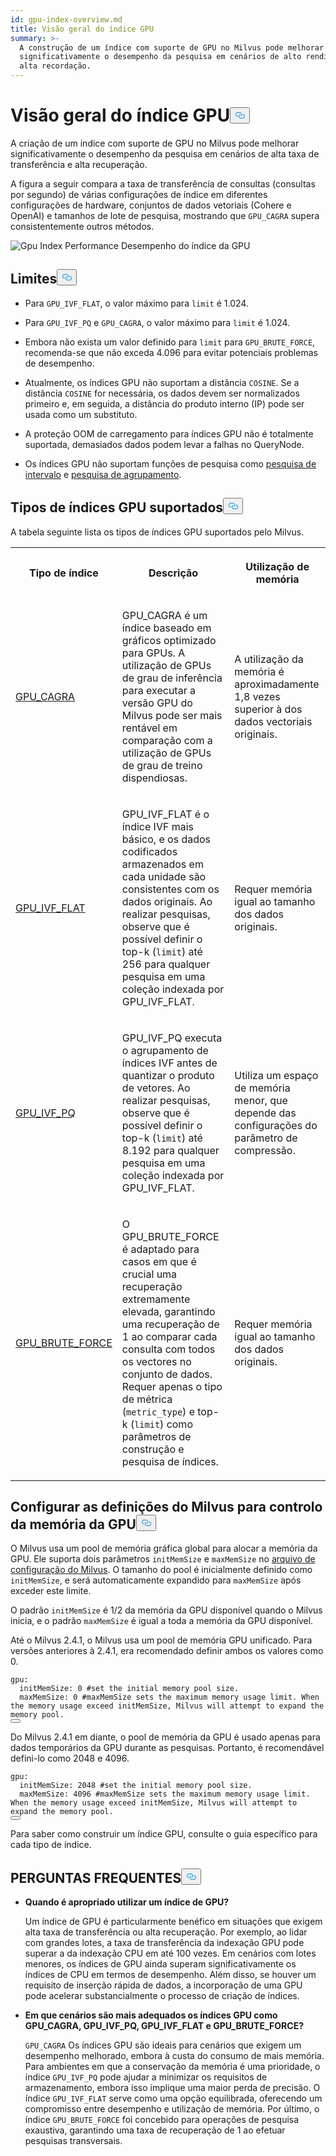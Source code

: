 ```yaml
---
id: gpu-index-overview.md
title: Visão geral do índice GPU
summary: >-
  A construção de um índice com suporte de GPU no Milvus pode melhorar
  significativamente o desempenho da pesquisa em cenários de alto rendimento e
  alta recordação.
---
```

<h1 id="GPU-Index-Overview" class="common-anchor-header">Visão geral do índice GPU<button data-href="#GPU-Index-Overview" class="anchor-icon" translate="no">
      <svg translate="no"
        aria-hidden="true"
        focusable="false"
        height="20"
        version="1.1"
        viewBox="0 0 16 16"
        width="16"
      >
        <path
          fill="#0092E4"
          fill-rule="evenodd"
          d="M4 9h1v1H4c-1.5 0-3-1.69-3-3.5S2.55 3 4 3h4c1.45 0 3 1.69 3 3.5 0 1.41-.91 2.72-2 3.25V8.59c.58-.45 1-1.27 1-2.09C10 5.22 8.98 4 8 4H4c-.98 0-2 1.22-2 2.5S3 9 4 9zm9-3h-1v1h1c1 0 2 1.22 2 2.5S13.98 12 13 12H9c-.98 0-2-1.22-2-2.5 0-.83.42-1.64 1-2.09V6.25c-1.09.53-2 1.84-2 3.25C6 11.31 7.55 13 9 13h4c1.45 0 3-1.69 3-3.5S14.5 6 13 6z"
        ></path>
      </svg>
    </button></h1><p>A criação de um índice com suporte de GPU no Milvus pode melhorar significativamente o desempenho da pesquisa em cenários de alta taxa de transferência e alta recuperação.</p>
<p>A figura a seguir compara a taxa de transferência de consultas (consultas por segundo) de várias configurações de índice em diferentes configurações de hardware, conjuntos de dados vetoriais (Cohere e OpenAI) e tamanhos de lote de pesquisa, mostrando que <code translate="no">GPU_CAGRA</code> supera consistentemente outros métodos.</p>
<p>
  
   <span class="img-wrapper"> <img translate="no" src="/docs/v2.6.x/assets/gpu-index-performance.png" alt="Gpu Index Performance" class="doc-image" id="gpu-index-performance" />
   </span> <span class="img-wrapper"> <span>Desempenho do índice da GPU</span> </span></p>
<h2 id="Limits" class="common-anchor-header">Limites<button data-href="#Limits" class="anchor-icon" translate="no">
      <svg translate="no"
        aria-hidden="true"
        focusable="false"
        height="20"
        version="1.1"
        viewBox="0 0 16 16"
        width="16"
      >
        <path
          fill="#0092E4"
          fill-rule="evenodd"
          d="M4 9h1v1H4c-1.5 0-3-1.69-3-3.5S2.55 3 4 3h4c1.45 0 3 1.69 3 3.5 0 1.41-.91 2.72-2 3.25V8.59c.58-.45 1-1.27 1-2.09C10 5.22 8.98 4 8 4H4c-.98 0-2 1.22-2 2.5S3 9 4 9zm9-3h-1v1h1c1 0 2 1.22 2 2.5S13.98 12 13 12H9c-.98 0-2-1.22-2-2.5 0-.83.42-1.64 1-2.09V6.25c-1.09.53-2 1.84-2 3.25C6 11.31 7.55 13 9 13h4c1.45 0 3-1.69 3-3.5S14.5 6 13 6z"
        ></path>
      </svg>
    </button></h2><ul>
<li><p>Para <code translate="no">GPU_IVF_FLAT</code>, o valor máximo para <code translate="no">limit</code> é 1.024.</p></li>
<li><p>Para <code translate="no">GPU_IVF_PQ</code> e <code translate="no">GPU_CAGRA</code>, o valor máximo para <code translate="no">limit</code> é 1.024.</p></li>
<li><p>Embora não exista um valor definido para <code translate="no">limit</code> para <code translate="no">GPU_BRUTE_FORCE</code>, recomenda-se que não exceda 4.096 para evitar potenciais problemas de desempenho.</p></li>
<li><p>Atualmente, os índices GPU não suportam a distância <code translate="no">COSINE</code>. Se a distância <code translate="no">COSINE</code> for necessária, os dados devem ser normalizados primeiro e, em seguida, a distância do produto interno (IP) pode ser usada como um substituto.</p></li>
<li><p>A proteção OOM de carregamento para índices GPU não é totalmente suportada, demasiados dados podem levar a falhas no QueryNode.</p></li>
<li><p>Os índices GPU não suportam funções de pesquisa como <a href="/docs/pt/range-search.md">pesquisa de intervalo</a> e <a href="/docs/pt/grouping-search.md">pesquisa de agrupamento</a>.</p></li>
</ul>
<h2 id="Supported-GPU-index-types" class="common-anchor-header">Tipos de índices GPU suportados<button data-href="#Supported-GPU-index-types" class="anchor-icon" translate="no">
      <svg translate="no"
        aria-hidden="true"
        focusable="false"
        height="20"
        version="1.1"
        viewBox="0 0 16 16"
        width="16"
      >
        <path
          fill="#0092E4"
          fill-rule="evenodd"
          d="M4 9h1v1H4c-1.5 0-3-1.69-3-3.5S2.55 3 4 3h4c1.45 0 3 1.69 3 3.5 0 1.41-.91 2.72-2 3.25V8.59c.58-.45 1-1.27 1-2.09C10 5.22 8.98 4 8 4H4c-.98 0-2 1.22-2 2.5S3 9 4 9zm9-3h-1v1h1c1 0 2 1.22 2 2.5S13.98 12 13 12H9c-.98 0-2-1.22-2-2.5 0-.83.42-1.64 1-2.09V6.25c-1.09.53-2 1.84-2 3.25C6 11.31 7.55 13 9 13h4c1.45 0 3-1.69 3-3.5S14.5 6 13 6z"
        ></path>
      </svg>
    </button></h2><p>A tabela seguinte lista os tipos de índices GPU suportados pelo Milvus.</p>
<table>
   <tr>
     <th><p>Tipo de índice</p></th>
     <th><p>Descrição</p></th>
     <th><p>Utilização de memória</p></th>
   </tr>
   <tr>
     <td><p><a href="/docs/pt/gpu-cagra.md">GPU_CAGRA</a></p></td>
     <td><p>GPU_CAGRA é um índice baseado em gráficos optimizado para GPUs. A utilização de GPUs de grau de inferência para executar a versão GPU do Milvus pode ser mais rentável em comparação com a utilização de GPUs de grau de treino dispendiosas.</p></td>
     <td><p>A utilização da memória é aproximadamente 1,8 vezes superior à dos dados vectoriais originais.</p></td>
   </tr>
   <tr>
     <td><p><a href="/docs/pt/gpu-ivf-flat.md">GPU_IVF_FLAT</a></p></td>
     <td><p>GPU_IVF_FLAT é o índice IVF mais básico, e os dados codificados armazenados em cada unidade são consistentes com os dados originais. Ao realizar pesquisas, observe que é possível definir o top-k (<code translate="no">limit</code>) até 256 para qualquer pesquisa em uma coleção indexada por GPU_IVF_FLAT.</p></td>
     <td><p>Requer memória igual ao tamanho dos dados originais.</p></td>
   </tr>
   <tr>
     <td><p><a href="/docs/pt/gpu-ivf-pq.md">GPU_IVF_PQ</a></p></td>
     <td><p>GPU_IVF_PQ executa o agrupamento de índices IVF antes de quantizar o produto de vetores. Ao realizar pesquisas, observe que é possível definir o top-k (<code translate="no">limit</code>) até 8.192 para qualquer pesquisa em uma coleção indexada por GPU_IVF_FLAT.</p></td>
     <td><p>Utiliza um espaço de memória menor, que depende das configurações do parâmetro de compressão.</p></td>
   </tr>
   <tr>
     <td><p><a href="/docs/pt/gpu-brute-force.md">GPU_BRUTE_FORCE</a></p></td>
     <td><p>O GPU_BRUTE_FORCE é adaptado para casos em que é crucial uma recuperação extremamente elevada, garantindo uma recuperação de 1 ao comparar cada consulta com todos os vectores no conjunto de dados. Requer apenas o tipo de métrica (<code translate="no">metric_type</code>) e top-k (<code translate="no">limit</code>) como parâmetros de construção e pesquisa de índices.</p></td>
     <td><p>Requer memória igual ao tamanho dos dados originais.</p></td>
   </tr>
</table>
<h2 id="Configure-Milvus-settings-for-GPU-memory-control" class="common-anchor-header">Configurar as definições do Milvus para controlo da memória da GPU<button data-href="#Configure-Milvus-settings-for-GPU-memory-control" class="anchor-icon" translate="no">
      <svg translate="no"
        aria-hidden="true"
        focusable="false"
        height="20"
        version="1.1"
        viewBox="0 0 16 16"
        width="16"
      >
        <path
          fill="#0092E4"
          fill-rule="evenodd"
          d="M4 9h1v1H4c-1.5 0-3-1.69-3-3.5S2.55 3 4 3h4c1.45 0 3 1.69 3 3.5 0 1.41-.91 2.72-2 3.25V8.59c.58-.45 1-1.27 1-2.09C10 5.22 8.98 4 8 4H4c-.98 0-2 1.22-2 2.5S3 9 4 9zm9-3h-1v1h1c1 0 2 1.22 2 2.5S13.98 12 13 12H9c-.98 0-2-1.22-2-2.5 0-.83.42-1.64 1-2.09V6.25c-1.09.53-2 1.84-2 3.25C6 11.31 7.55 13 9 13h4c1.45 0 3-1.69 3-3.5S14.5 6 13 6z"
        ></path>
      </svg>
    </button></h2><p>O Milvus usa um pool de memória gráfica global para alocar a memória da GPU. Ele suporta dois parâmetros <code translate="no">initMemSize</code> e <code translate="no">maxMemSize</code> no <a href="https://github.com/milvus-io/milvus/blob/master/configs/milvus.yaml#L767-L769">arquivo de configuração do Milvus</a>. O tamanho do pool é inicialmente definido como <code translate="no">initMemSize</code>, e será automaticamente expandido para <code translate="no">maxMemSize</code> após exceder este limite.</p>
<p>O padrão <code translate="no">initMemSize</code> é 1/2 da memória da GPU disponível quando o Milvus inicia, e o padrão <code translate="no">maxMemSize</code> é igual a toda a memória da GPU disponível.</p>
<p>Até o Milvus 2.4.1, o Milvus usa um pool de memória GPU unificado. Para versões anteriores à 2.4.1, era recomendado definir ambos os valores como 0.</p>
<pre><code translate="no" class="language-yaml"><span class="hljs-attr">gpu:</span>
  <span class="hljs-attr">initMemSize:</span> <span class="hljs-number">0</span> <span class="hljs-comment">#set the initial memory pool size.</span>
  <span class="hljs-attr">maxMemSize:</span> <span class="hljs-number">0</span> <span class="hljs-comment">#maxMemSize sets the maximum memory usage limit. When the memory usage exceed initMemSize, Milvus will attempt to expand the memory pool. </span>
<button class="copy-code-btn"></button></code></pre>
<p>Do Milvus 2.4.1 em diante, o pool de memória da GPU é usado apenas para dados temporários da GPU durante as pesquisas. Portanto, é recomendável defini-lo como 2048 e 4096.</p>
<pre><code translate="no" class="language-yaml"><span class="hljs-attr">gpu:</span>
  <span class="hljs-attr">initMemSize:</span> <span class="hljs-number">2048</span> <span class="hljs-comment">#set the initial memory pool size.</span>
  <span class="hljs-attr">maxMemSize:</span> <span class="hljs-number">4096</span> <span class="hljs-comment">#maxMemSize sets the maximum memory usage limit. When the memory usage exceed initMemSize, Milvus will attempt to expand the memory pool. </span>
<button class="copy-code-btn"></button></code></pre>
<p>Para saber como construir um índice GPU, consulte o guia específico para cada tipo de índice.</p>
<h2 id="FAQ" class="common-anchor-header">PERGUNTAS FREQUENTES<button data-href="#FAQ" class="anchor-icon" translate="no">
      <svg translate="no"
        aria-hidden="true"
        focusable="false"
        height="20"
        version="1.1"
        viewBox="0 0 16 16"
        width="16"
      >
        <path
          fill="#0092E4"
          fill-rule="evenodd"
          d="M4 9h1v1H4c-1.5 0-3-1.69-3-3.5S2.55 3 4 3h4c1.45 0 3 1.69 3 3.5 0 1.41-.91 2.72-2 3.25V8.59c.58-.45 1-1.27 1-2.09C10 5.22 8.98 4 8 4H4c-.98 0-2 1.22-2 2.5S3 9 4 9zm9-3h-1v1h1c1 0 2 1.22 2 2.5S13.98 12 13 12H9c-.98 0-2-1.22-2-2.5 0-.83.42-1.64 1-2.09V6.25c-1.09.53-2 1.84-2 3.25C6 11.31 7.55 13 9 13h4c1.45 0 3-1.69 3-3.5S14.5 6 13 6z"
        ></path>
      </svg>
    </button></h2><ul>
<li><p><strong>Quando é apropriado utilizar um índice de GPU?</strong></p>
<p>Um índice de GPU é particularmente benéfico em situações que exigem alta taxa de transferência ou alta recuperação. Por exemplo, ao lidar com grandes lotes, a taxa de transferência da indexação GPU pode superar a da indexação CPU em até 100 vezes. Em cenários com lotes menores, os índices de GPU ainda superam significativamente os índices de CPU em termos de desempenho. Além disso, se houver um requisito de inserção rápida de dados, a incorporação de uma GPU pode acelerar substancialmente o processo de criação de índices.</p></li>
<li><p><strong>Em que cenários são mais adequados os índices GPU como GPU_CAGRA, GPU_IVF_PQ, GPU_IVF_FLAT e GPU_BRUTE_FORCE?</strong></p>
<p><code translate="no">GPU_CAGRA</code> Os índices GPU são ideais para cenários que exigem um desempenho melhorado, embora à custa do consumo de mais memória. Para ambientes em que a conservação da memória é uma prioridade, o índice <code translate="no">GPU_IVF_PQ</code> pode ajudar a minimizar os requisitos de armazenamento, embora isso implique uma maior perda de precisão. O índice <code translate="no">GPU_IVF_FLAT</code> serve como uma opção equilibrada, oferecendo um compromisso entre desempenho e utilização de memória. Por último, o índice <code translate="no">GPU_BRUTE_FORCE</code> foi concebido para operações de pesquisa exaustiva, garantindo uma taxa de recuperação de 1 ao efetuar pesquisas transversais.</p></li>
</ul>
